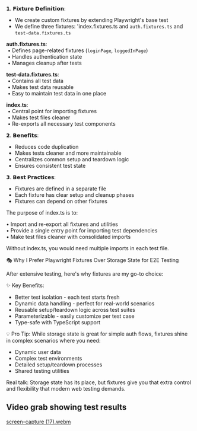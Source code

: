 𝟭. 𝗙𝗶𝘅𝘁𝘂𝗿𝗲 𝗗𝗲𝗳𝗶𝗻𝗶𝘁𝗶𝗼𝗻:
 - We create custom fixtures by extending Playwright's base test
 - We define three fixtures: 'index.fixtures.ts and `auth.fixtures.ts` and `test-data.fixtures.ts`

 **auth.fixtures.ts**:<br/> 
   &nbsp;• Defines page-related fixtures (`loginPage`, `loggedInPage`)<br/> 
   &nbsp;• Handles authentication state<br/> 
   &nbsp;• Manages cleanup after tests<br/> 

**test-data.fixtures.ts**:<br/> 
   &nbsp;• Contains all test data<br/> 
   &nbsp;• Makes test data reusable<br/> 
   &nbsp;• Easy to maintain test data in one place<br/> 

**index.ts**:<br/> 
   &nbsp;• Central point for importing fixtures<br/> 
   &nbsp;• Makes test files cleaner<br/> 
   &nbsp;• Re-exports all necessary test components<br/> 

𝟮. 𝗕𝗲𝗻𝗲𝗳𝗶𝘁𝘀:
 - Reduces code duplication
 - Makes tests cleaner and more maintainable
 - Centralizes common setup and teardown logic
 - Ensures consistent test state

𝟯. 𝗕𝗲𝘀𝘁 𝗣𝗿𝗮𝗰𝘁𝗶𝗰𝗲𝘀:
 - Fixtures are defined in a separate file
 - Each fixture has clear setup and cleanup phases
 - Fixtures can depend on other fixtures

The purpose of index.ts is to:<br/> 

• Import and re-export all fixtures and utilities<br/> 
• Provide a single entry point for importing test dependencies<br/> 
• Make test files cleaner with consolidated imports<br/> 

Without index.ts, you would need multiple imports in each test file.<br/> 
 
 🎭 Why I Prefer Playwright Fixtures Over Storage State for E2E Testing

After extensive testing, here's why fixtures are my go-to choice:

✨ Key Benefits:
- Better test isolation - each test starts fresh
- Dynamic data handling - perfect for real-world scenarios
- Reusable setup/teardown logic across test suites
- Parameterizable - easily customize per test case
- Type-safe with TypeScript support

💡 Pro Tip: While storage state is great for simple auth flows, fixtures shine in complex scenarios where you need:
- Dynamic user data
- Complex test environments
- Detailed setup/teardown processes
- Shared testing utilities

Real talk: Storage state has its place, but fixtures give you that extra control and flexibility that modern web testing demands.

## Video grab showing test results
[screen-capture (17).webm](https://github.com/user-attachments/assets/5c71c1a1-e7d3-4c96-87b0-605fc9f501bc)
